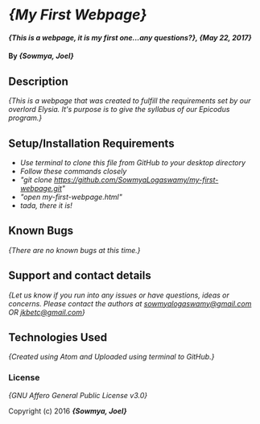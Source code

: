 # _{My First Webpage}_

#### _{This is a webpage, it is my first one...any questions?}, {May 22, 2017}_

#### By _**{Sowmya, Joel}**_

## Description

_{This is a webpage that was created to fulfill the requirements set by our overlord Elysia. It's purpose is to give the syllabus of our Epicodus program.}_

## Setup/Installation Requirements

* _Use terminal to clone this file from GitHub to your desktop directory_
* _Follow these commands closely_
* _"git clone https://github.com/SowmyaLogaswamy/my-first-webpage.git"_
* _"open my-first-webpage.html"_
* _tada, there it is!_


## Known Bugs

_{There are no known bugs at this time.}_

## Support and contact details

_{Let us know if you run into any issues or have questions, ideas or concerns.  Please contact the authors at sowmyalogaswamy@gmail.com OR jkbetc@gmail.com}_

## Technologies Used

_{Created using Atom and Uploaded using terminal to GitHub.}_

### License

*{GNU Affero General Public License v3.0}*

Copyright (c) 2016 **_{Sowmya, Joel}_**

